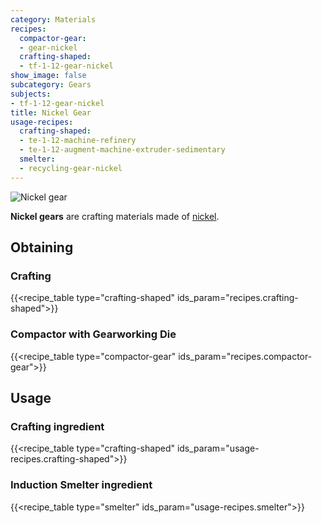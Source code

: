```yaml
---
category: Materials
recipes:
  compactor-gear:
  - gear-nickel
  crafting-shaped:
  - tf-1-12-gear-nickel
show_image: false
subcategory: Gears
subjects:
- tf-1-12-gear-nickel
title: Nickel Gear
usage-recipes:
  crafting-shaped:
  - te-1-12-machine-refinery
  - te-1-12-augment-machine-extruder-sedimentary
  smelter:
  - recycling-gear-nickel
---
```


![Nickel gear](/images/docs/1.12/thermal-foundation/gear-nickel.png)


**Nickel gears** are crafting materials made of [nickel](../nickel-ingot/).


Obtaining
---------

### Crafting
{{<recipe_table type="crafting-shaped" ids_param="recipes.crafting-shaped">}}

### Compactor with Gearworking Die
{{<recipe_table type="compactor-gear" ids_param="recipes.compactor-gear">}}


Usage
-----

### Crafting ingredient
{{<recipe_table type="crafting-shaped" ids_param="usage-recipes.crafting-shaped">}}

### Induction Smelter ingredient
{{<recipe_table type="smelter" ids_param="usage-recipes.smelter">}}
